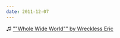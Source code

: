 ```yaml
---
date: 2011-12-07
---
```


♫ [""Whole Wide World"" by Wreckless Eric](https://music.apple.com/gb/album/whole-wide-world/1364962654?i=1364963354)
